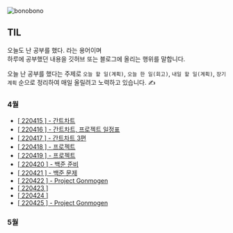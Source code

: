 ![bonobono](https://user-images.githubusercontent.com/96044518/165218021-37b8f49e-aea5-4197-b3fd-46a282b8db6f.jpg)

## TIL

오늘도 난 공부를 했다. 라는 용어이며 <br>
하루에 공부했던 내용을 깃허브 또는 블로그에 올리는 행위를 말합니다. <br>

오늘 난 공부를 했다는 주제로 `오늘 할 일(계획)`, `오늘 한 일(회고)`, `내일 할 일(계획)`, `장기 계획` 순으로 정리하여 매일 올릴려고 노력하고 있습니다. ✍

### 4월


- [[ 220415 ] - 간트차트](https://github.com/GangOn0215/dev-til/blob/main/TIL/2022/04/220415.md)
- [[ 220416 ] - 간트차트, 프로젝트 일정표](https://github.com/GangOn0215/dev-til/blob/main/TIL/2022/04/220416.md)
- [[ 220417 ] - 간트차트 3편](https://github.com/GangOn0215/dev-til/blob/main/TIL/2022/04/220417.md)
- [[ 220418 ] - 프로젝트](https://github.com/GangOn0215/dev-til/blob/main/TIL/2022/04/220418.md)
- [[ 220419 ] - 프로젝트](https://github.com/GangOn0215/dev-til/blob/main/TIL/2022/04/220419.md)
- [[ 220420 ] - 백준 준비](https://github.com/GangOn0215/dev-til/blob/main/TIL/2022/04/220420.md)
- [[ 220421 ] - 백준 문제](https://github.com/GangOn0215/dev-til/blob/main/TIL/2022/04/220421.md)
- [[ 220422 ] - Project Gonmogen](https://github.com/GangOn0215/dev-til/blob/main/TIL/2022/04/220422.md)
- [[ 220423 ]](https://github.com/GangOn0215/dev-til/blob/main/TIL/2022/04/220423.md)
- [[ 220424 ]](https://github.com/GangOn0215/dev-til/blob/main/TIL/2022/04/220424.md)
- [[ 220425 ] - Project Gonmogen](https://github.GangOn0215/dev-til/blob/main/TIL/2022/04/220425.md)


### 5월
